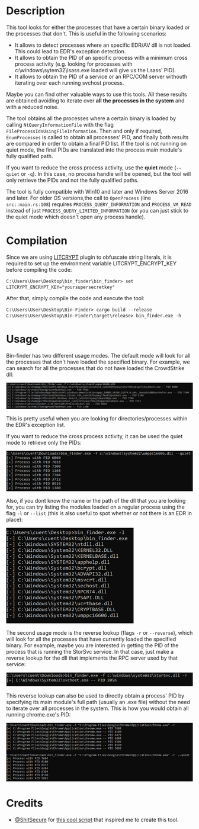 # Description

This tool looks for either the processes that have a certain binary loaded or the processes that don't. This is useful in the following scenarios:

* It allows to detect processes where an specific EDR/AV dll is not loaded. This could lead to EDR's exception detection.
* It allows to obtain the PID of an specific process with a minimum cross process activity (e.g. looking for processes with c:\windows\sytem32\lsass.exe loaded will give us the Lsass' PID).
* It allows to obtain the PID of a service or an RPC/COM server withouth iterating over each running svchost process.

Maybe you can find other valuable ways to use this tools. All these results are obtained avoiding to iterate over **all the processes in the system** and with a reduced noise.

The tool obtains all the processes where a certain binary is loaded by calling `NtQueryInformationFile` with the flag `FileProcessIdsUsingFileInformation`. Then and only if required, `EnumProcesses` is called to obtain all processes' PID, and finally both results are compared in order to obtain a final PID list. If the tool is not running on quiet mode, the final PIDs are translated into the process main module's fully qualified path.

If you want to reduce the cross process activity, use the **quiet** mode (`--quiet` or `-q`). In this case, no process handle will be opened, but the tool will only retrieve the PIDs and not the fully qualified paths.

The tool is fully compatible with Win10 and later and Windows Server 2016 and later. For older OS versions,the call to `OpenProcess` (line `src::main.rs:108`) requires `PROCESS_QUERY_INFORMATION` and `PROCESS_VM_READ` instead of just `PROCESS_QUERY_LIMITED_INFORMATION` (or you can just stick to the quiet mode which doesn't open any process handle). 

# Compilation 

Since we are using [LITCRYPT](https://github.com/anvie/litcrypt.rs) plugin to obfuscate string literals, it is required to set up the environment variable LITCRYPT_ENCRYPT_KEY before compiling the code:

	C:\Users\User\Desktop\bin_finder\bin_finder> set LITCRYPT_ENCRYPT_KEY="yoursupersecretkey"

After that, simply compile the code and execute the tool:

	C:\Users\User\Desktop\Bin-Finder> cargo build --release
	C:\Users\User\Desktop\Bin-Finder\target\release> bin_finder.exe -h

# Usage 
Bin-finder has two different usage modes. The default mode will look for all the processes that don't have loaded the specified binary. For example, we can search for all the processes that do not have loaded the CrowdStrike dll:

![All processes without CS.](/images/find.png "All processes without CS.")

This is pretty useful when you are looking for directories/processes within the EDR's exception list.

If you want to reduce the cross process activity, it can be used the quiet mode to retrieve only the PIDs:

![All processes without CS.](/images/find_quiet.png "All processes without CS.")

Also, if you dont know the name or the path of the dll that you are looking for, you can try listing the modules loaded on a regular process using the flag `-l` or `--list` (this is also useful to spot whether or not there is an EDR in place):

![List modules.](/images/list.png "List modules.")

The second usage mode is the reverse lookup (flags `-r` or `--reverse`), which will look for all the processes that have currently loaded the specified binary. For example, maybe you are interested in getting the PID of the process that is running the StorSvc service. In that case, just make a reverse lookup for the dll that implements the RPC server used by that service:

![Reverse lookup.](/images/reverse.png "Reverse lookup.")

This reverse lookup can also be used to directly obtain a process' PID by specifying its main module's full path (usually an .exe file) without the need to iterate over all processes in the system. This is how you would obtain all running chrome.exe's PID:

![Exe reverse lookup.](/images/reverse_exe.png "Reverse lookup.")


# Credits

* [@ShitSecure](https://twitter.com/ShitSecure) for [this cool script](https://gist.github.com/S3cur3Th1sSh1t/d9aad93027aad893adae8805d59e2d73) that inspired me to create this tool.
